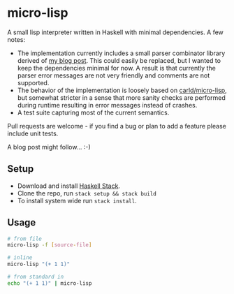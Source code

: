 # micro-lisp

A small lisp interpreter written in Haskell with minimal dependencies. A few notes:

* The implementation currently includes a small parser combinator library derived of [my blog post](https://www.athiemann.net/2016/05/27/parser-combinators.html). This could easily be replaced, but I wanted to keep the dependencies minimal for now. A result is that currently the parser error messages are not very friendly and comments are not supported.
* The behavior of the implementation is loosely based on [carld/micro-lisp](https://github.com/carld/micro-lisp), but somewhat stricter in a sense that more sanity checks are performed during runtime resulting in error messages instead of crashes.
* A test suite capturing most of the current semantics.

Pull requests are welcome - if you find a bug or plan to add a feature please include unit tests.

A blog post might follow... :-)

## Setup

* Download and install [Haskell Stack](http://haskellstack.org/).
* Clone the repo, run `stack setup && stack build`
* To install system wide run `stack install`.

## Usage

```bash
# from file
micro-lisp -f [source-file]

# inline
micro-lisp "(+ 1 1)"

# from standard in
echo "(+ 1 1)" | micro-lisp
```

